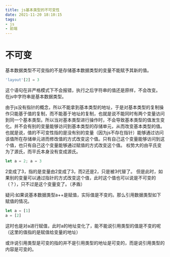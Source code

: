 ```yaml
---
title: js基本类型的不可变性
date: 2021-11-20 18:10:15
tags:
- js
- 前端
---
```

# 不可变

基本数据类型不可变指的不是存储基本数据类型的变量不能赋予其新的值。

```javascript
'layout'[2] = 3
```

这个语句在非严格模式下不会报错，执行之后字符串的值还是原样，不会改变。
在js中字符串是基本数据类型。

由于js没有指针的概念，所以不能拿到基本类型的地址，于是对基本类型的复制操作只能基于值的复制，而不能基于地址的复制，也就是说不能同时有两个变量访问到同一个基本类型。所以当对基本类型进行操作时，不会导致基本类型的值发生变化。并不会有别的变量能够访问到基本类型的存储单元，从而改变基本类型的值。也就是说，值的不可变性指的是没有别的变量（因为js不存在指针）能够通过访问该值所在存储单元进而修改值的方式改变这个值。只有自己这个变量能够访问到这个值，也只有自己这个变量能够通过赋值的方式改变这个值。
权势大的由平氏变为了源氏，而平氏本身没有变成源氏。
```javascript
let a = 2; a = 3
```
2变成了3，指的是变量由2变成了3，而2还是2，只是被3代替了。
但是此时，如果别的变量可以通过指针的方式改变这个值，此时这个值也可以说是不可变的（？），只不过是这个变量变了。（矛盾）

疑问:如果说基本数据类型a++是赋值，实际值是不变的。那么引用数据类型如下赋值的情况。
```javascript
let a = [1]
a = [2]
```
这时也是对a进行赋值，此时a的地址变化了，能不能说引用类型的值是不变的呢（这里的值指的是赋值给变量的地址）

或许说引用类型是可变的指的并不是引用类型的地址是可变的，而是说引用类型的内容是可变的。